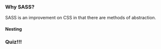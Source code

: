 ### Why SASS?

SASS is an improvement on CSS in that there are methods of abstraction.


#### Nesting




### Quiz!!!
